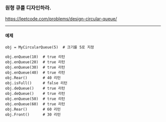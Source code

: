 ### 원형 큐를 디자인하라.
https://leetcode.com/problems/design-circular-queue/
***

#### 예제
```commandline
obj = MyCircularQueue(5)  # 크기를 5로 지정

obj.enQueue(10)  # true 리턴
obj.enQueue(20)  # true 리턴
obj.enQueue(30)  # true 리턴
obj.enQueue(40)  # true 리턴
obj.Rear()       # 40 리턴
obj.isFull()     # false 리턴
obj.deQueue()    # true 리턴
obj.deQueue()    # true 리턴
obj.enQueue(50)  # true 리턴
obj.enQueue(60)  # true 리턴
obj.Rear()       # 60 리턴
obj.Front()      # 30 리턴
```